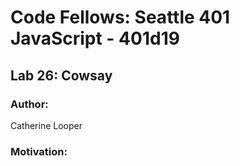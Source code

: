 # Code Fellows: Seattle 401 JavaScript - 401d19

## Lab 26: Cowsay

### Author: 

Catherine Looper

### Motivation:

